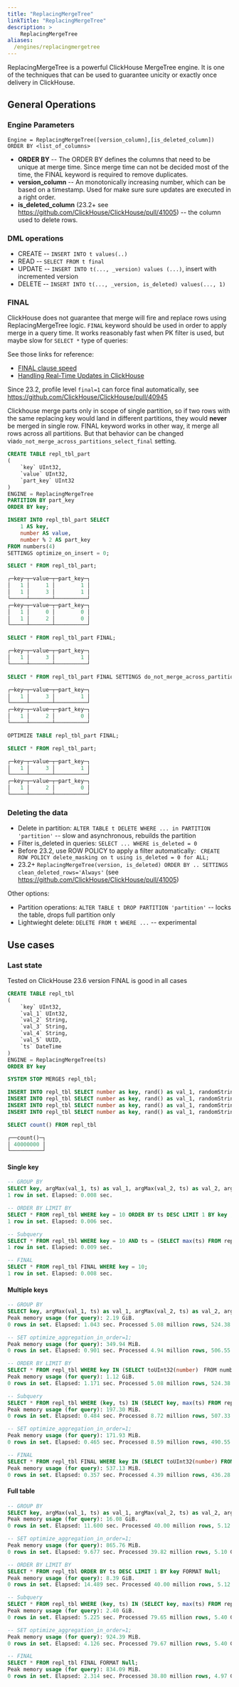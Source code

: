 ```yaml
---
title: "ReplacingMergeTree"
linkTitle: "ReplacingMergeTree"
description: >
    ReplacingMergeTree
aliases:
  /engines/replacingmergetree
---
```

ReplacingMergeTree is a powerful ClickHouse MergeTree engine. It is one of the techniques that can be used to guarantee unicity or exactly once delivery in ClickHouse.

## General Operations

### Engine Parameters

```
Engine = ReplacingMergeTree([version_column],[is_deleted_column])
ORDER BY <list_of_columns>
```

* **ORDER BY** -- The ORDER BY defines the columns that need to be unique at merge time. Since merge time can not be decided most of the time, the FINAL keyword is required to remove duplicates.
* **version_column** -- An monotonically increasing number, which can be based on a timestamp. Used for make sure sure updates are executed in a right order.
* **is_deleted_column** (23.2+ see https://github.com/ClickHouse/ClickHouse/pull/41005) -- the column used to delete rows.

### DML operations

* CREATE -- ```INSERT INTO t values(..)```
* READ -- ```SELECT FROM t final```
* UPDATE -- ```INSERT INTO t(..., _version) values (...)```, insert with incremented version
* DELETE -- ```INSERT INTO t(..., _version, is_deleted) values(..., 1)```

### FINAL

ClickHouse does not guarantee that merge will fire and replace rows using ReplacingMergeTree logic. ```FINAL``` keyword should be used in order to apply merge in a query time. It works reasonably fast when PK filter is used, but maybe slow for ```SELECT *``` type of queries:

See those links for reference:
* [FINAL clause speed](../../../altinity-kb-queries-and-syntax/altinity-kb-final-clause-speed/)
* [Handling Real-Time Updates in ClickHouse](https://altinity.com/blog/2020/4/14/handling-real-time-updates-in-clickhouse)

Since 23.2, profile level ```final=1``` can force final automatically, see https://github.com/ClickHouse/ClickHouse/pull/40945

Clickhouse merge parts only in scope of single partition, so if two rows with the same replacing key would land in different partitions, they would **never** be merged in single row. FINAL keyword works in other way, it merge all rows across all partitions. But that behavior can be changed via`do_not_merge_across_partitions_select_final` setting.

```sql
CREATE TABLE repl_tbl_part
(
    `key` UInt32,
    `value` UInt32,
    `part_key` UInt32
)
ENGINE = ReplacingMergeTree
PARTITION BY part_key
ORDER BY key;

INSERT INTO repl_tbl_part SELECT
    1 AS key,
    number AS value,
    number % 2 AS part_key
FROM numbers(4)
SETTINGS optimize_on_insert = 0;

SELECT * FROM repl_tbl_part;

┌─key─┬─value─┬─part_key─┐
│   1 │     1 │        1 │
│   1 │     3 │        1 │
└─────┴───────┴──────────┘
┌─key─┬─value─┬─part_key─┐
│   1 │     0 │        0 │
│   1 │     2 │        0 │
└─────┴───────┴──────────┘

SELECT * FROM repl_tbl_part FINAL;

┌─key─┬─value─┬─part_key─┐
│   1 │     3 │        1 │
└─────┴───────┴──────────┘

SELECT * FROM repl_tbl_part FINAL SETTINGS do_not_merge_across_partitions_select_final=1;

┌─key─┬─value─┬─part_key─┐
│   1 │     3 │        1 │
└─────┴───────┴──────────┘
┌─key─┬─value─┬─part_key─┐
│   1 │     2 │        0 │
└─────┴───────┴──────────┘

OPTIMIZE TABLE repl_tbl_part FINAL;

SELECT * FROM repl_tbl_part;

┌─key─┬─value─┬─part_key─┐
│   1 │     3 │        1 │
└─────┴───────┴──────────┘
┌─key─┬─value─┬─part_key─┐
│   1 │     2 │        0 │
└─────┴───────┴──────────┘
```

### Deleting the data

* Delete in partition: ```ALTER TABLE t DELETE WHERE ... in PARTITION 'partition'``` -- slow and asynchronous, rebuilds the partition
* Filter is_deleted in queries: ```SELECT ... WHERE is_deleted = 0```
* Before 23.2, use ROW POLICY to apply a filter automatically: ``` CREATE ROW POLICY delete_masking on t using is_deleted = 0 for ALL;```
* 23.2+ ```ReplacingMergeTree(version, is_deleted) ORDER BY .. SETTINGS clean_deleted_rows='Always'``` (see  https://github.com/ClickHouse/ClickHouse/pull/41005)

Other options:
* Partition operations: ```ALTER TABLE t DROP PARTITION 'partition'``` -- locks the table, drops full partition only
* Lightwieght delete: ```DELETE FROM t WHERE ...``` -- experimental

## Use cases

### Last state

Tested on ClickHouse 23.6 version
FINAL is good in all cases

```sql
CREATE TABLE repl_tbl
(
    `key` UInt32,
    `val_1` UInt32,
    `val_2` String,
    `val_3` String,
    `val_4` String,
    `val_5` UUID,
    `ts` DateTime
)
ENGINE = ReplacingMergeTree(ts)
ORDER BY key

SYSTEM STOP MERGES repl_tbl;

INSERT INTO repl_tbl SELECT number as key, rand() as val_1, randomStringUTF8(10) as val_2, randomStringUTF8(5) as val_3, randomStringUTF8(4) as val_4, generateUUIDv4() as val_5, now() as ts FROM numbers(10000000);
INSERT INTO repl_tbl SELECT number as key, rand() as val_1, randomStringUTF8(10) as val_2, randomStringUTF8(5) as val_3, randomStringUTF8(4) as val_4, generateUUIDv4() as val_5, now() as ts FROM numbers(10000000);
INSERT INTO repl_tbl SELECT number as key, rand() as val_1, randomStringUTF8(10) as val_2, randomStringUTF8(5) as val_3, randomStringUTF8(4) as val_4, generateUUIDv4() as val_5, now() as ts FROM numbers(10000000);
INSERT INTO repl_tbl SELECT number as key, rand() as val_1, randomStringUTF8(10) as val_2, randomStringUTF8(5) as val_3, randomStringUTF8(4) as val_4, generateUUIDv4() as val_5, now() as ts FROM numbers(10000000);

SELECT count() FROM repl_tbl

┌──count()─┐
│ 40000000 │
└──────────┘
```

#### Single key

```sql
-- GROUP BY
SELECT key, argMax(val_1, ts) as val_1, argMax(val_2, ts) as val_2, argMax(val_3, ts) as val_3, argMax(val_4, ts) as val_4, argMax(val_5, ts) as val_5, max(ts) FROM repl_tbl WHERE key = 10 GROUP BY key;
1 row in set. Elapsed: 0.008 sec.

-- ORDER BY LIMIT BY
SELECT * FROM repl_tbl WHERE key = 10 ORDER BY ts DESC LIMIT 1 BY key ;
1 row in set. Elapsed: 0.006 sec.

-- Subquery
SELECT * FROM repl_tbl WHERE key = 10 AND ts = (SELECT max(ts) FROM repl_tbl WHERE key = 10);
1 row in set. Elapsed: 0.009 sec.

-- FINAL
SELECT * FROM repl_tbl FINAL WHERE key = 10;
1 row in set. Elapsed: 0.008 sec.
```

#### Multiple keys

```sql
-- GROUP BY
SELECT key, argMax(val_1, ts) as val_1, argMax(val_2, ts) as val_2, argMax(val_3, ts) as val_3, argMax(val_4, ts) as val_4, argMax(val_5, ts) as val_5, max(ts) FROM repl_tbl WHERE key IN (SELECT toUInt32(number) FROM numbers(1000000) WHERE number % 100) GROUP BY key FORMAT Null;
Peak memory usage (for query): 2.19 GiB.
0 rows in set. Elapsed: 1.043 sec. Processed 5.08 million rows, 524.38 MB (4.87 million rows/s., 502.64 MB/s.)

-- SET optimize_aggregation_in_order=1;
Peak memory usage (for query): 349.94 MiB.
0 rows in set. Elapsed: 0.901 sec. Processed 4.94 million rows, 506.55 MB (5.48 million rows/s., 562.17 MB/s.)

-- ORDER BY LIMIT BY
SELECT * FROM repl_tbl WHERE key IN (SELECT toUInt32(number)　FROM numbers(1000000) WHERE number % 100) ORDER BY ts DESC LIMIT 1 BY key FORMAT Null;
Peak memory usage (for query): 1.12 GiB.
0 rows in set. Elapsed: 1.171 sec. Processed 5.08 million rows, 524.38 MB (4.34 million rows/s., 447.95 MB/s.)

-- Subquery
SELECT * FROM repl_tbl WHERE (key, ts) IN (SELECT key, max(ts) FROM repl_tbl WHERE key IN (SELECT toUInt32(number) FROM numbers(1000000) WHERE number % 100) GROUP BY key) FORMAT Null;
Peak memory usage (for query): 197.30 MiB.
0 rows in set. Elapsed: 0.484 sec. Processed 8.72 million rows, 507.33 MB (18.04 million rows/s., 1.05 GB/s.)

-- SET optimize_aggregation_in_order=1;
Peak memory usage (for query): 171.93 MiB.
0 rows in set. Elapsed: 0.465 sec. Processed 8.59 million rows, 490.55 MB (18.46 million rows/s., 1.05 GB/s.)

-- FINAL
SELECT * FROM repl_tbl FINAL WHERE key IN (SELECT toUInt32(number) FROM numbers(1000000) WHERE number % 100) FORMAT Null;
Peak memory usage (for query): 537.13 MiB.
0 rows in set. Elapsed: 0.357 sec. Processed 4.39 million rows, 436.28 MB (12.28 million rows/s., 1.22 GB/s.)
```

#### Full table

```sql
-- GROUP BY
SELECT key, argMax(val_1, ts) as val_1, argMax(val_2, ts) as val_2, argMax(val_3, ts) as val_3, argMax(val_4, ts) as val_4, argMax(val_5, ts) as val_5, max(ts) FROM repl_tbl GROUP BY key FORMAT Null;
Peak memory usage (for query): 16.08 GiB.
0 rows in set. Elapsed: 11.600 sec. Processed 40.00 million rows, 5.12 GB (3.45 million rows/s., 441.49 MB/s.)

-- SET optimize_aggregation_in_order=1;
Peak memory usage (for query): 865.76 MiB.
0 rows in set. Elapsed: 9.677 sec. Processed 39.82 million rows, 5.10 GB (4.12 million rows/s., 526.89 MB/s.)

-- ORDER BY LIMIT BY
SELECT * FROM repl_tbl ORDER BY ts DESC LIMIT 1 BY key FORMAT Null;
Peak memory usage (for query): 8.39 GiB.
0 rows in set. Elapsed: 14.489 sec. Processed 40.00 million rows, 5.12 GB (2.76 million rows/s., 353.45 MB/s.)

-- Subquery
SELECT * FROM repl_tbl WHERE (key, ts) IN (SELECT key, max(ts) FROM repl_tbl GROUP BY key) FORMAT Null;
Peak memory usage (for query): 2.40 GiB.
0 rows in set. Elapsed: 5.225 sec. Processed 79.65 million rows, 5.40 GB (15.24 million rows/s., 1.03 GB/s.)

-- SET optimize_aggregation_in_order=1;
Peak memory usage (for query): 924.39 MiB.
0 rows in set. Elapsed: 4.126 sec. Processed 79.67 million rows, 5.40 GB (19.31 million rows/s., 1.31 GB/s.)

-- FINAL
SELECT * FROM repl_tbl FINAL FORMAT Null;
Peak memory usage (for query): 834.09 MiB.
0 rows in set. Elapsed: 2.314 sec. Processed 38.80 million rows, 4.97 GB (16.77 million rows/s., 2.15 GB/s.)
```

